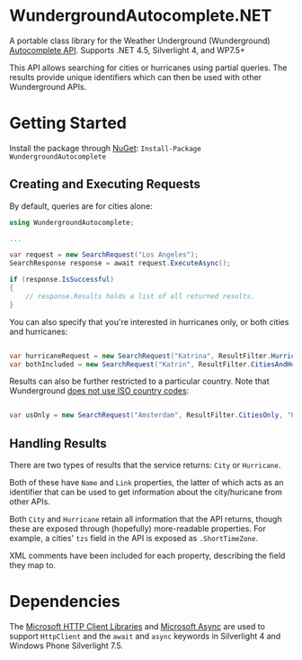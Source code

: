 WundergroundAutocomplete.NET
============================

A portable class library for the Weather Underground (Wunderground)
[Autocomplete API](http://api.wunderground.com/weather/api/d/docs?d=autocomplete-api). Supports .NET 4.5, Silverlight 4, and WP7.5+

This API allows searching for cities or hurricanes using partial queries. The
results provide unique identifiers which can then be used with other 
Wunderground APIs. 

# Getting Started

Install the package through [NuGet](https://www.nuget.org/packages/WundergroundAutocomplete/):
`Install-Package WundergroundAutocomplete`

## Creating and Executing Requests

By default, queries are for cities alone:

```C#
using WundergroundAutocomplete;

...

var request = new SearchRequest("Los Angeles");
SearchResponse response = await request.ExecuteAsync();

if (response.IsSuccessful) 
{
	// response.Results holds a list of all returned results.
}

```

You can also specify that you're interested in hurricanes only, or both cities
and hurricanes:

```C#

var hurricaneRequest = new SearchRequest("Katrina", ResultFilter.HurricanesOnly);
var bothIncluded = new SearchRequest("Katrin", ResultFilter.CitiesAndHurricanes);
```

Results can also be further restricted to a particular country. Note that
Wunderground [does not use ISO country codes](http://www.wunderground.com/weather/api/d/docs?d=resources/country-to-iso-matching):

```C#

var usOnly = new SearchRequest("Amsterdam", ResultFilter.CitiesOnly, "US");
```

## Handling Results

There are two types of results that the service returns: `City` or `Hurricane`.

Both of these have `Name` and `Link` properties, the latter of which acts as an
identifier that can be used to get information about the city/huricane from
other APIs.

Both `City` and `Hurricane` retain all information that the API returns, though
these are exposed through (hopefully) more-readable properties. For example, a
cities' `tzs` field in the API is exposed as `.ShortTimeZone`.

XML comments have been included for each property, describing the field they map
to. 

# Dependencies
The 
[Microsoft HTTP Client Libraries](https://www.nuget.org/packages/Microsoft.Net.Http/)
and [Microsoft Async](https://www.nuget.org/packages/Microsoft.Bcl.Async/)
are used to support `HttpClient` and the `await` and `async` keywords in 
Silverlight 4 and Windows Phone Silverlight 7.5.